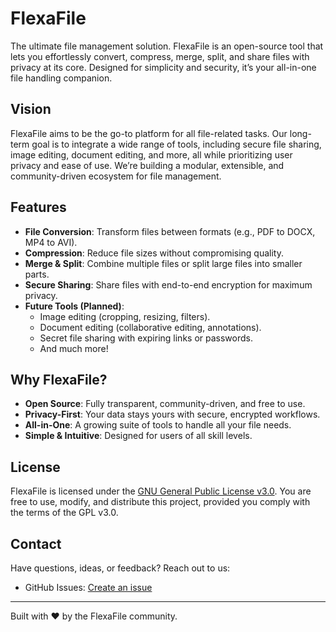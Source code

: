 # FlexaFile

The ultimate file management solution. FlexaFile is an open-source tool that lets you effortlessly convert, compress,
merge, split, and share files with privacy at its core. Designed for simplicity and security, it’s your all-in-one file
handling companion.

## Vision

FlexaFile aims to be the go-to platform for all file-related tasks. Our long-term goal is to integrate a wide range of
tools, including secure file sharing, image editing, document editing, and more, all while prioritizing user privacy and
ease of use. We’re building a modular, extensible, and community-driven ecosystem for file management.

## Features

- **File Conversion**: Transform files between formats (e.g., PDF to DOCX, MP4 to AVI).
- **Compression**: Reduce file sizes without compromising quality.
- **Merge & Split**: Combine multiple files or split large files into smaller parts.
- **Secure Sharing**: Share files with end-to-end encryption for maximum privacy.
- **Future Tools (Planned)**:
  - Image editing (cropping, resizing, filters).
  - Document editing (collaborative editing, annotations).
  - Secret file sharing with expiring links or passwords.
  - And much more!

## Why FlexaFile?

- **Open Source**: Fully transparent, community-driven, and free to use.
- **Privacy-First**: Your data stays yours with secure, encrypted workflows.
- **All-in-One**: A growing suite of tools to handle all your file needs.
- **Simple & Intuitive**: Designed for users of all skill levels.

## License

FlexaFile is licensed under the [GNU General Public License v3.0](LICENSE). You are free to use, modify, and distribute this project, provided you comply with the terms of the GPL v3.0.

## Contact

Have questions, ideas, or feedback? Reach out to us:

- GitHub Issues: [Create an issue](https://github.com/[your-username]/flexafile/issues)

---

Built with ❤️ by the FlexaFile community.
